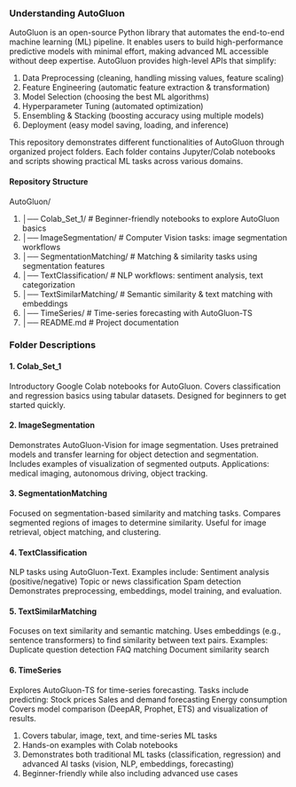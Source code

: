 ### Understanding AutoGluon
AutoGluon is an open-source Python library that automates the end-to-end machine learning (ML) pipeline. It enables users to build high-performance predictive models with minimal effort, making advanced ML accessible without deep expertise.
AutoGluon provides high-level APIs that simplify:
1) Data Preprocessing (cleaning, handling missing values, feature scaling)
2) Feature Engineering (automatic feature extraction & transformation)
3) Model Selection (choosing the best ML algorithms)
4) Hyperparameter Tuning (automated optimization)
5) Ensembling & Stacking (boosting accuracy using multiple models)
6) Deployment (easy model saving, loading, and inference)

This repository demonstrates different functionalities of AutoGluon through organized project folders. Each folder contains Jupyter/Colab notebooks and scripts showing practical ML tasks across various domains.

#### Repository Structure
AutoGluon/
1) │── Colab_Set_1/              # Beginner-friendly notebooks to explore AutoGluon basics
2) │── ImageSegmentation/        # Computer Vision tasks: image segmentation workflows
3) │── SegmentationMatching/     # Matching & similarity tasks using segmentation features
4) │── TextClassification/       # NLP workflows: sentiment analysis, text categorization
5) │── TextSimilarMatching/      # Semantic similarity & text matching with embeddings
6) │── TimeSeries/               # Time-series forecasting with AutoGluon-TS
7) │── README.md                 # Project documentation


### Folder Descriptions
####  1. Colab_Set_1
Introductory Google Colab notebooks for AutoGluon.
Covers classification and regression basics using tabular datasets.
Designed for beginners to get started quickly.
#### 2. ImageSegmentation
Demonstrates AutoGluon-Vision for image segmentation.
Uses pretrained models and transfer learning for object detection and segmentation.
Includes examples of visualization of segmented outputs.
Applications: medical imaging, autonomous driving, object tracking.
#### 3. SegmentationMatching
Focused on segmentation-based similarity and matching tasks.
Compares segmented regions of images to determine similarity.
Useful for image retrieval, object matching, and clustering.
#### 4. TextClassification
NLP tasks using AutoGluon-Text.
Examples include:
Sentiment analysis (positive/negative)
Topic or news classification
Spam detection
Demonstrates preprocessing, embeddings, model training, and evaluation.
#### 5. TextSimilarMatching
Focuses on text similarity and semantic matching.
Uses embeddings (e.g., sentence transformers) to find similarity between text pairs.
Examples:
Duplicate question detection
FAQ matching
Document similarity search
#### 6. TimeSeries
Explores AutoGluon-TS for time-series forecasting.
Tasks include predicting:
Stock prices
Sales and demand forecasting
Energy consumption
Covers model comparison (DeepAR, Prophet, ETS) and visualization of results.

1) Covers tabular, image, text, and time-series ML tasks
2)  Hands-on examples with Colab notebooks
3) Demonstrates both traditional ML tasks (classification, regression) and advanced AI tasks (vision, NLP, embeddings, forecasting)
4) Beginner-friendly while also including advanced use cases
